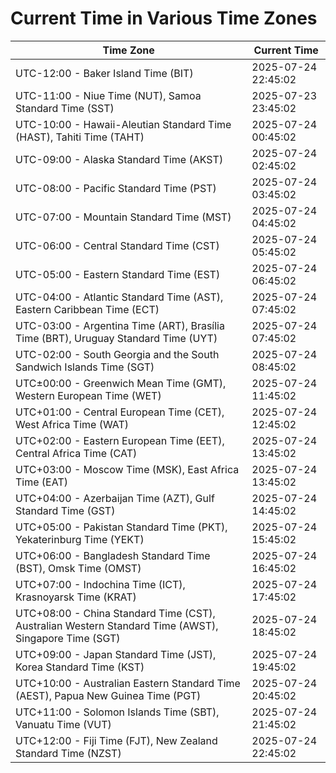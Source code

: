 # Current Time in Various Time Zones

| Time Zone | Current Time |
|-----------|--------------|
| UTC-12:00 - Baker Island Time (BIT) | 2025-07-24 22:45:02 |
| UTC-11:00 - Niue Time (NUT), Samoa Standard Time (SST) | 2025-07-23 23:45:02 |
| UTC-10:00 - Hawaii-Aleutian Standard Time (HAST), Tahiti Time (TAHT) | 2025-07-24 00:45:02 |
| UTC-09:00 - Alaska Standard Time (AKST) | 2025-07-24 02:45:02 |
| UTC-08:00 - Pacific Standard Time (PST) | 2025-07-24 03:45:02 |
| UTC-07:00 - Mountain Standard Time (MST) | 2025-07-24 04:45:02 |
| UTC-06:00 - Central Standard Time (CST) | 2025-07-24 05:45:02 |
| UTC-05:00 - Eastern Standard Time (EST) | 2025-07-24 06:45:02 |
| UTC-04:00 - Atlantic Standard Time (AST), Eastern Caribbean Time (ECT) | 2025-07-24 07:45:02 |
| UTC-03:00 - Argentina Time (ART), Brasília Time (BRT), Uruguay Standard Time (UYT) | 2025-07-24 07:45:02 |
| UTC-02:00 - South Georgia and the South Sandwich Islands Time (SGT) | 2025-07-24 08:45:02 |
| UTC±00:00 - Greenwich Mean Time (GMT), Western European Time (WET) | 2025-07-24 11:45:02 |
| UTC+01:00 - Central European Time (CET), West Africa Time (WAT) | 2025-07-24 12:45:02 |
| UTC+02:00 - Eastern European Time (EET), Central Africa Time (CAT) | 2025-07-24 13:45:02 |
| UTC+03:00 - Moscow Time (MSK), East Africa Time (EAT) | 2025-07-24 13:45:02 |
| UTC+04:00 - Azerbaijan Time (AZT), Gulf Standard Time (GST) | 2025-07-24 14:45:02 |
| UTC+05:00 - Pakistan Standard Time (PKT), Yekaterinburg Time (YEKT) | 2025-07-24 15:45:02 |
| UTC+06:00 - Bangladesh Standard Time (BST), Omsk Time (OMST) | 2025-07-24 16:45:02 |
| UTC+07:00 - Indochina Time (ICT), Krasnoyarsk Time (KRAT) | 2025-07-24 17:45:02 |
| UTC+08:00 - China Standard Time (CST), Australian Western Standard Time (AWST), Singapore Time (SGT) | 2025-07-24 18:45:02 |
| UTC+09:00 - Japan Standard Time (JST), Korea Standard Time (KST) | 2025-07-24 19:45:02 |
| UTC+10:00 - Australian Eastern Standard Time (AEST), Papua New Guinea Time (PGT) | 2025-07-24 20:45:02 |
| UTC+11:00 - Solomon Islands Time (SBT), Vanuatu Time (VUT) | 2025-07-24 21:45:02 |
| UTC+12:00 - Fiji Time (FJT), New Zealand Standard Time (NZST) | 2025-07-24 22:45:02 |
